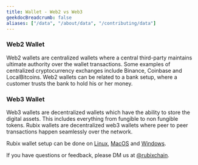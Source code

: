 ```yaml
---
title: Wallet - Web2 vs Web3
geekdocBreadcrumb: false
aliases: ["/data", "/about/data", "/contributing/data"]
---
```


### Web2 Wallet
Web2 wallets are centralized wallets where a central third-party maintains ultimate authority over the wallet transactions. Some examples of centralized cryptocurrency exchanges include Binance, Coinbase and LocalBitcoins. Web2 wallets can be related to a bank setup, where a customer trusts the bank to hold his or her money.

### Web3 Wallet
Web3 wallets are decentralized wallets which have the ability to store the digital assets. This includes everything from fungible to non fungible tokens. Rubix wallets are decentralized web3 wallets where peer to peer transactions happen seamlessly over the network.

Rubix wallet setup can be done on <a href="/linux">Linux</a>, <a href="/macos">MacOS</a> and <a href="/windows">Windows</a>.

If you have questions or feedback, please DM us at [@rubixchain](http://twitter.com/rubixChain).
 <!--
<br>

{{< hint info >}}

### What happens when the mining level upgrades?

Credits required to mine a RBT doubles every time the mining level increases. For example, if a node requires 32 credits to mine a RBT in level 3, then the next level requires 64 credits to mine a RBT in level 4. Hence it is reccomended to mine RBT as soon as the required credits are accumulated.

{{< expand "How to know the current level?" >}}

**Oracle:**

- Network is currently mining in `level 4` - reached on `5 th march 2022`

{{< / expand >}}
{{< / hint >}}
 -->